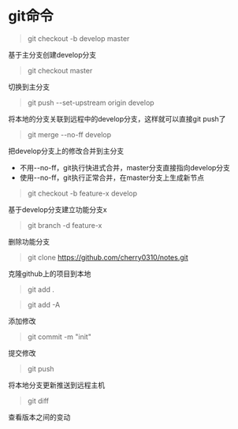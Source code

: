 # git命令
>  git checkout -b develop master

基于主分支创建develop分支

> git checkout master

切换到主分支

> git push --set-upstream origin develop

将本地的分支关联到远程中的develop分支，这样就可以直接git push了

> git merge --no-ff develop

把develop分支上的修改合并到主分支
* 不用--no-ff，git执行快进式合并，master分支直接指向develop分支
* 使用--no-ff，git执行正常合并，在master分支上生成新节点

> git checkout -b feature-x develop

基于develop分支建立功能分支x

> git branch -d feature-x

删除功能分支

> git clone https://github.com/cherry0310/notes.git

克隆github上的项目到本地

> git add .

> git add -A

添加修改

> git commit -m "init"

提交修改

> git push

将本地分支更新推送到远程主机

> git diff

查看版本之间的变动
